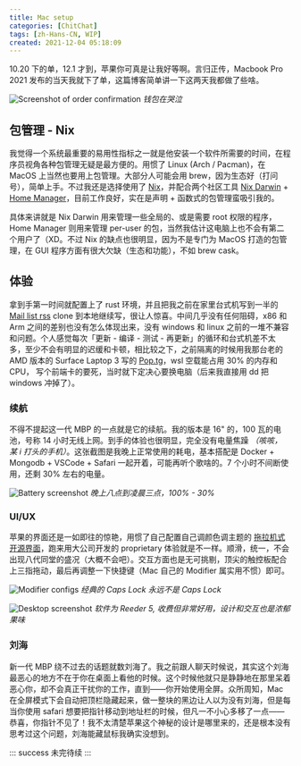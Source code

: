 ```yaml
---
title: Mac setup
categories: [ChitChat]
tags: [zh-Hans-CN, WIP]
created: 2021-12-04 05:18:09
---
```


10.20 下的单，12.1 才到，苹果你可真是让我好等啊。言归正传，Macbook Pro 2021 发布的当天我就下了单，这篇博客简单讲一下这两天我都做了些啥。

<!-- more -->

![Screenshot of order confirmation](https://imagedelivery.net/b21oeeg7p6hqWEI-IA5xDw/67ef33da-d815-40c6-10a7-0a7916db9300/public) _钱包在哭泣_

## 包管理 - Nix

我觉得一个系统最重要的易用性指标之一就是他安装一个软件所需要的时间，在程序员视角各种包管理无疑是最方便的。用惯了 Linux (Arch / Pacman)，在 MacOS 上当然也要用上包管理。大部分人可能会用 brew，因为生态好（打问号），简单上手。不过我还是选择使用了 [Nix](http://nixos.wiki)，并配合两个社区工具 [Nix Darwin](https://github.com/LnL7/nix-darwin/) + [Home Manager](https://github.com/nix-community/home-manager)，目前工作良好，实在是声明 + 函数式的包管理蛮吸引我的。

具体来讲就是 Nix Darwin 用来管理一些全局的、或是需要 root 权限的程序，Home Manager 则用来管理 per-user 的包，当然我估计这电脑上也不会有第二个用户了（XD。不过 Nix 的缺点也很明显，因为不是专门为 MacOS 打造的包管理，在 GUI 程序方面有很大欠缺（生态和功能），不如 brew cask。

## 体验

拿到手第一时间就配置上了 rust 环境，并且把我之前在家里台式机写到一半的 [Mail list rss](https://github.com/George-Miao/mail-list-rss) clone 到本地继续写，很让人惊喜。中间几乎没有任何阻碍，x86 和 Arm 之间的差别也没有怎么体现出来，没有 windows 和 linux 之前的一堆不兼容和问题。个人感觉每次「更新 - 编译 - 测试 - 再更新」的循环和台式机差不太多，至少不会有明显的迟缓和卡顿，相比较之下，之前隔离的时候用我那台老的 AMD 版本的 Surface Laptop 3 写的 [Pop.tg](https://pop.tg)，wsl 空载能占用 30% 的内存和 CPU， 写个前端卡的要死，当时就下定决心要换电脑（后来我直接用 dd 把 windows 冲掉了）。

### 续航

不得不提起这一代 MBP 的一点就是它的续航。我的版本是 16" 的，100 瓦的电池，号称 14 小时无线上网。到手的体验也很明显，完全没有电量焦躁 _（咳咳， 某 i 打头的手机）_。这张截图是我晚上正常使用的耗电，基本搭配是 Docker + Mongodb + VSCode + Safari 一起开着，可能再听个歌啥的。7 个小时不间断使用，还剩 30% 左右的电量。

![Battery screenshot](https://imagedelivery.net/b21oeeg7p6hqWEI-IA5xDw/fbfe8e19-e8c3-4c3d-802c-ff0e58aba000/public) _晚上八点到凌晨三点，100% - 30%_

### UI/UX

苹果的界面还是一如即往的惊艳，用惯了自己配置自己调颜色调主题的 [拖拉机式开源界面](https://github.com/George-Miao/Dotfile)，跑来用大公司开发的 proprietary 体验就是不一样。顺滑，统一，不会出现八代同堂的盛况（大概不会吧）。交互方面也是无可挑剔，顶尖的触控板配合上三指拖动，最后再调整一下快捷键（Mac 自己的 Modifier 属实用不惯）即可。

![Modifier configs](https://imagedelivery.net/b21oeeg7p6hqWEI-IA5xDw/9c4be5e6-f91e-4cb8-9f70-436b40360800/public) _经典的 Caps Lock 永远不是 Caps Lock_

![Desktop screenshot](https://imagedelivery.net/b21oeeg7p6hqWEI-IA5xDw/4ab289b1-f264-46a5-e056-ef97f6c8d100/public) _软件为 Reeder 5, 收费但非常好用，设计和交互也是浓郁果味_

### 刘海

新一代 MBP 绕不过去的话题就数刘海了。我之前跟人聊天时候说，其实这个刘海最恶心的地方不在于你在桌面上看他的时候。这个时候他就只是静静地在那里呆着恶心你，却不会真正干扰你的工作，直到——你开始使用全屏。众所周知，Mac 在全屏模式下会自动把顶栏隐藏起来，做一整块的黑边让人以为没有刘海，但是每当你使用 safari 想要把指针移动到地址栏的时候，但凡一不小心多移了一点——恭喜，你指针不见了！我不太清楚苹果这个神秘的设计是哪里来的，还是根本没有思考过这个问题，刘海能藏鼠标我确实没想到。

::: success 未完待续 :::
